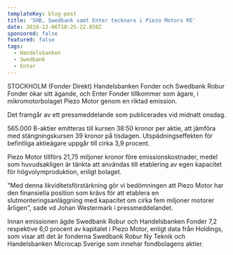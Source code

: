 ```yaml
---
templateKey: blog-post
title: 'SHB, Swedbank samt Enter tecknare i Piezo Motors RE'
date: 2018-12-06T10:25:22.858Z
sponsored: false
featured: false
tags:
  - Handelsbanken
  - Swedbank
  - Enter
---
```

STOCKHOLM (Fonder Direkt) Handelsbanken Fonder och Swedbank Robur Fonder ökar sitt ägande, och Enter Fonder tillkommer som ägare, i mikromotorbolaget Piezo Motor genom en riktad emission.

Det framgår av ett pressmeddelande som publicerades vid midnatt onsdag.

565.000 B-aktier emitteras till kursen 38:50 kronor per aktie, att jämföra med stängningskursen 39 kronor på tisdagen. Utspädningseffekten för befintliga aktieägare uppgår till cirka 3,9 procent.

Piezo Motor tillförs 21,75 miljoner kronor före emissionskostnader, medel som huvudsakligen är tänkta att användas till etablering av egen kapacitet för högvolymproduktion, enligt bolaget.

"Med denna likviditetsförstärkning gör vi bedömningen att Piezo Motor har den finansiella position som krävs för att etablera en slutmonteringsanläggning med kapacitet om cirka fem miljoner motorer årligen", sade vd Johan Westermark i pressmeddelandet.

Innan emissionen ägde Swedbank Robur och Handelsbanken Fonder 7,2 respektive 6,0 procent av kapitalet i Piezo Motor, enligt data från Holdings, som visar att det är fonderna Swedbank Robur Ny Teknik och Handelsbanken Microcap Sverige som innehar fondbolagens aktier.
